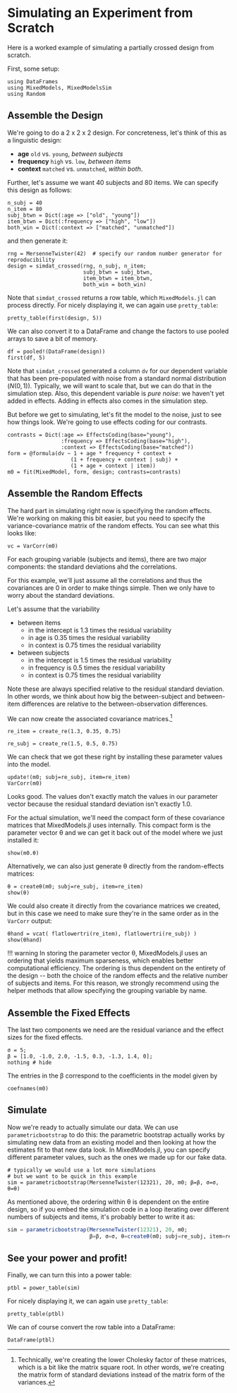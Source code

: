 Simulating an Experiment from Scratch
======================================

Here is a worked example of simulating a partially crossed design from scratch.

First, some setup:

```@example Main
using DataFrames
using MixedModels, MixedModelsSim
using Random
```

## Assemble the Design

We're going to do a 2 x 2 x 2 design.
For concreteness, let's think of this as a linguistic design:

- **age** `old` vs. `young`, _between subjects_
- **frequency** `high` vs. `low`, _between items_
- **context** `matched` vs. `unmatched`, _within both_.

Further, let's assume we want 40 subjects and 80 items.
We can specify this design as follows:

```@example Main
n_subj = 40
n_item = 80
subj_btwn = Dict(:age => ["old", "young"])
item_btwn = Dict(:frequency => ["high", "low"])
both_win = Dict(:context => ["matched", "unmatched"])
```

and then generate it:

```@example Main
rng = MersenneTwister(42)  # specify our random number generator for reproducibility
design = simdat_crossed(rng, n_subj, n_item;
                        subj_btwn = subj_btwn,
                        item_btwn = item_btwn,
                        both_win = both_win)
```

Note that `simdat_crossed` returns a row table, which `MixedModels.jl` can process directly.
For nicely displaying it, we can again use `pretty_table`:
```@example Main
pretty_table(first(design, 5))
```

We can also convert it to a DataFrame and change the factors to use pooled arrays to save a bit of memory.

```@example Main
df = pooled!(DataFrame(design))
first(df, 5)
```

Note that `simdat_crossed` generated a column `dv` for our dependent variable that has been pre-populated with noise from a standard normal distribution ($N(0,1)$).
Typically, we will want to scale that, but we can do that in the simulation step.
Also, this dependent variable is *pure noise*: we haven't yet added in effects.
Adding in effects also comes in the simulation step.

But before we get to simulating, let's fit the model to the noise, just to see how things look. We're going to use effects coding for our contrasts.

```@example Main
contrasts = Dict(:age => EffectsCoding(base="young"),
                 :frequency => EffectsCoding(base="high"),
                 :context => EffectsCoding(base="matched"))
form = @formula(dv ~ 1 + age * frequency * context +
                    (1 + frequency + context | subj) +
                    (1 + age + context | item))
m0 = fit(MixedModel, form, design; contrasts=contrasts)
```

## Assemble the Random Effects

The hard part in simulating right now is specifying the random effects.
We're working on making this bit easier, but you need to specify the variance-covariance matrix of the random effects. You can see what this
looks like:

```@example Main
vc = VarCorr(m0)
```

For each grouping variable (subjects and items), there are two major components: the standard deviations ahd the correlations.

For this example, we'll just assume all the correlations and thus the covariances are 0 in order to make things simple.
Then we only have to worry about the standard deviations.

Let's assume that the variability
- between items
  - in the intercept is 1.3 times the residual variability
  - in age is 0.35 times the residual variability
  - in context is 0.75 times the residual variability
- between subjects
  - in the intercept is 1.5 times the residual variability
  - in frequency is 0.5 times the residual variability
  - in context is 0.75 times the residual variability

Note these are always specified relative to the residual standard deviation.
In other words, we think about how big the between-subject and between-item differences are relative to the between-observation differences.

We can now create the associated covariance matrices.[^cholesky]

[^cholesky]: Technically, we're creating the lower Cholesky factor of these matrices, which is a bit like the matrix square root. In other words, we're creating the matrix form of standard deviations instead of the matrix form of the variances.

```@example Main
re_item = create_re(1.3, 0.35, 0.75)
```

```@example Main
re_subj = create_re(1.5, 0.5, 0.75)
```

We can check that we got these right by installing these parameter values into the model.
```@example Main
update!(m0; subj=re_subj, item=re_item)
VarCorr(m0)
```

Looks good. The values don't exactly match the values in our parameter vector because the
residual standard deviation isn't exactly 1.0.

For the actual simulation, we'll need the compact form of these covariance matrices that MixedModels.jl uses internally.
This compact form is the parameter vector θ and we can get it back out of the model where we just installed it:
```@example Main
show(m0.θ)
```

Alternatively, we can also just generate θ directly from the random-effects matrices:
```@example Main
θ = createθ(m0; subj=re_subj, item=re_item)
show(θ)
```

We could also create it directly from the covariance matrices we created, but in this case we need to make sure they're in the same order as in the `VarCorr` output:
```@example Main
θhand = vcat( flatlowertri(re_item), flatlowertri(re_subj) )
show(θhand)
```

!!! warning
    In storing the parameter vector θ, MixedModels.jl uses an ordering that yields maximum sparseness, which enables better computational efficiency.
    The ordering is thus dependent on the entirety of the design -- both the choice of the random effects and the relative number of subjects and items.
    For this reason, we strongly recommend using the helper methods that allow specifying the grouping variable by name.

## Assemble the Fixed Effects

The last two components we need are the residual variance and the effect sizes for the fixed effects.

```@example Main
σ = 5;
β = [1.0, -1.0, 2.0, -1.5, 0.3, -1.3, 1.4, 0];
nothing # hide
```

The entries in the β correspond to the coefficients in the model given by

```@example Main
coefnames(m0)
```

## Simulate

Now we're ready to actually simulate our data.
We can use `parametricbootstrap` to do this: the parametric bootstrap actually works by simulating new data from an existing model and then looking at how the estimates fit to that new data look.
In MixedModels.jl, you can specify different parameter values, such as the ones
 we made up for our fake data.

```@example Main
# typically we would use a lot more simulations
# but we want to be quick in this example
sim = parametricbootstrap(MersenneTwister(12321), 20, m0; β=β, σ=σ, θ=θ)
```

As mentioned above, the ordering within θ is dependent on the entire design, so if you embed the simulation code in a loop iterating over different numbers of subjects and items, it's probably better to write it as:
```julia
sim = parametricbootstrap(MersenneTwister(12321), 20, m0;
                          β=β, σ=σ, θ=createθ(m0; subj=re_subj, item=re_item))
```

## See your power and profit!

Finally, we can turn this into a power table:

```@example Main
ptbl = power_table(sim)
```

For nicely displaying it, we can again use `pretty_table`:
```@example Main
pretty_table(ptbl)
```

We can of course convert the row table into a DataFrame:
```@example Main
DataFrame(ptbl)
```

